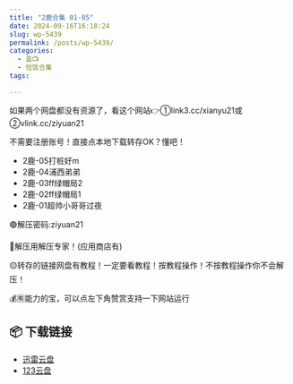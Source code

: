 ```yaml
---
title: "2鹿合集 01-05"
date: 2024-09-16T16:18:24
slug: wp-5439
permalink: /posts/wp-5439/
categories:
  - 盖📺
  - 恰饭合集
tags:

---
```


如果两个网盘都没有资源了，看这个网站👉①link3.cc/xianyu21或②vlink.cc/ziyuan21

不需要注册账号！直接点本地下载转存OK？懂吧！

*   2鹿-05打桩好m
*   2鹿-04浦西弟弟
*   2鹿-03ff绿帽局2
*   2鹿-02ff绿帽局1
*   2鹿-01超帅小哥哥过夜

🟢解压密码:ziyuan21

🔵解压用解压专家！(应用商店有)

🟡转存的链接网盘有教程！一定要看教程！按教程操作！不按教程操作你不会解压！

💰🈶能力的宝，可以点左下角赞赏支持一下网站运行

## 📦 下载链接
- [迅雷云盘](https://blziyuan21.com/pay-download/5439?key=5bc596651b&down_id=0)
- [123云盘](https://blziyuan21.com/pay-download/5439?key=5bc596651b&down_id=1)

